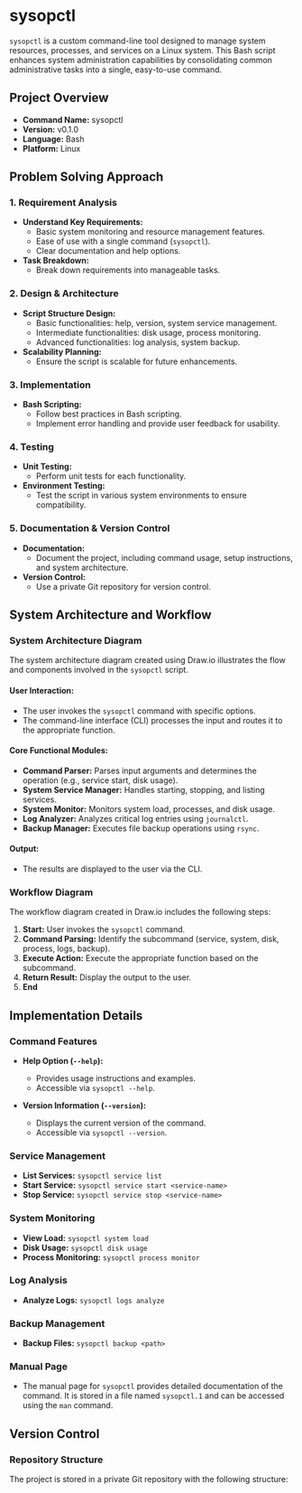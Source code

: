 # sysopctl

`sysopctl` is a custom command-line tool designed to manage system resources, processes, and services on a Linux system. This Bash script enhances system administration capabilities by consolidating common administrative tasks into a single, easy-to-use command.

## Project Overview

- **Command Name:** sysopctl
- **Version:** v0.1.0
- **Language:** Bash
- **Platform:** Linux

## Problem Solving Approach

### 1. Requirement Analysis
- **Understand Key Requirements:**
  - Basic system monitoring and resource management features.
  - Ease of use with a single command (`sysopctl`).
  - Clear documentation and help options.
- **Task Breakdown:**
  - Break down requirements into manageable tasks.

### 2. Design & Architecture
- **Script Structure Design:**
  - Basic functionalities: help, version, system service management.
  - Intermediate functionalities: disk usage, process monitoring.
  - Advanced functionalities: log analysis, system backup.
- **Scalability Planning:**
  - Ensure the script is scalable for future enhancements.

### 3. Implementation
- **Bash Scripting:**
  - Follow best practices in Bash scripting.
  - Implement error handling and provide user feedback for usability.

### 4. Testing
- **Unit Testing:**
  - Perform unit tests for each functionality.
- **Environment Testing:**
  - Test the script in various system environments to ensure compatibility.

### 5. Documentation & Version Control
- **Documentation:**
  - Document the project, including command usage, setup instructions, and system architecture.
- **Version Control:**
  - Use a private Git repository for version control.

## System Architecture and Workflow

### System Architecture Diagram
The system architecture diagram created using Draw.io illustrates the flow and components involved in the `sysopctl` script.

#### **User Interaction:**
- The user invokes the `sysopctl` command with specific options.
- The command-line interface (CLI) processes the input and routes it to the appropriate function.

#### **Core Functional Modules:**
- **Command Parser:** Parses input arguments and determines the operation (e.g., service start, disk usage).
- **System Service Manager:** Handles starting, stopping, and listing services.
- **System Monitor:** Monitors system load, processes, and disk usage.
- **Log Analyzer:** Analyzes critical log entries using `journalctl`.
- **Backup Manager:** Executes file backup operations using `rsync`.

#### **Output:**
- The results are displayed to the user via the CLI.

### Workflow Diagram
The workflow diagram created in Draw.io includes the following steps:

1. **Start:** User invokes the `sysopctl` command.
2. **Command Parsing:** Identify the subcommand (service, system, disk, process, logs, backup).
3. **Execute Action:** Execute the appropriate function based on the subcommand.
4. **Return Result:** Display the output to the user.
5. **End**

## Implementation Details

### Command Features

- **Help Option (`--help`):**
  - Provides usage instructions and examples.
  - Accessible via `sysopctl --help`.

- **Version Information (`--version`):**
  - Displays the current version of the command.
  - Accessible via `sysopctl --version`.

### Service Management

- **List Services:** `sysopctl service list`
- **Start Service:** `sysopctl service start <service-name>`
- **Stop Service:** `sysopctl service stop <service-name>`

### System Monitoring

- **View Load:** `sysopctl system load`
- **Disk Usage:** `sysopctl disk usage`
- **Process Monitoring:** `sysopctl process monitor`

### Log Analysis

- **Analyze Logs:** `sysopctl logs analyze`

### Backup Management

- **Backup Files:** `sysopctl backup <path>`

### Manual Page

- The manual page for `sysopctl` provides detailed documentation of the command. It is stored in a file named `sysopctl.1` and can be accessed using the `man` command.

## Version Control

### Repository Structure
The project is stored in a private Git repository with the following structure:


